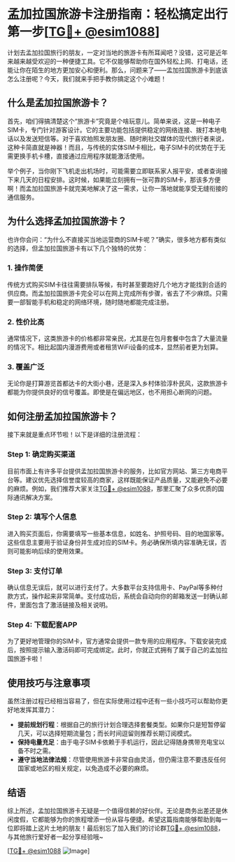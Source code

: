 # 孟加拉国旅游卡注册指南：轻松搞定出行第一步[[TG💪+ @esim1088](https://t.me/s/esim1088)]

计划去孟加拉国旅行的朋友，一定对当地的旅游卡有所耳闻吧？没错，这可是近年来越来越受欢迎的一种便捷工具。它不仅能够帮助你在国外轻松上网、打电话，还能让你在陌生的地方更加安心和便利。那么，问题来了——孟加拉国旅游卡到底该怎么注册呢？今天，我们就来手把手教你搞定这个小难题！

## 什么是孟加拉国旅游卡？

首先，咱们得搞清楚这个“旅游卡”究竟是个啥玩意儿。简单来说，这是一种电子SIM卡，专门针对游客设计。它的主要功能包括提供稳定的网络连接、拨打本地电话以及发送短信等。对于喜欢拍照发朋友圈、随时刷社交媒体的现代旅行者来说，这种卡简直就是神器！而且，与传统的实体SIM卡相比，电子SIM卡的优势在于无需更换手机卡槽，直接通过应用程序就能激活使用。

举个例子，当你刚下飞机走出机场时，可能需要立即联系家人报平安，或者查询接下来几天的日程安排。这时候，如果能立刻拥有一张可靠的SIM卡，那该多方便啊！而孟加拉国旅游卡就完美地解决了这一需求，让你一落地就能享受无缝衔接的通信服务。

## 为什么选择孟加拉国旅游卡？

也许你会问：“为什么不直接买当地运营商的SIM卡呢？”确实，很多地方都有类似的选择，但孟加拉国旅游卡有以下几个独特的优势：

### 1. **操作简便**
传统方式购买SIM卡往往需要排队等候，有时甚至要跑好几个地方才能找到合适的供应商。而孟加拉国旅游卡完全可以在网上完成所有步骤，省去了不少麻烦。只需要一部智能手机和稳定的网络环境，随时随地都能完成注册。

### 2. **性价比高**
通常情况下，这类旅游卡的价格都非常亲民，尤其是在包月套餐中包含了大量流量的情况下。相比起国内漫游费用或者租赁WiFi设备的成本，显然前者更为划算。

### 3. **覆盖广泛**
无论你是打算游览首都达卡的大街小巷，还是深入乡村体验淳朴民风，这款旅游卡都能为你提供良好的信号覆盖。即使是在偏远地区，也不用担心断网的问题。

## 如何注册孟加拉国旅游卡？

接下来就是重点环节啦！以下是详细的注册流程：

### Step 1: 确定购买渠道
目前市面上有许多平台提供孟加拉国旅游卡的服务，比如官方网站、第三方电商平台等。建议优先选择信誉度较高的商家，这样既能保证产品质量，又能避免不必要的麻烦。例如，我们推荐大家关注[TG💪+ @esim1088](https://t.me/s/esim1088)，那里汇聚了众多优质的国际通讯解决方案。

### Step 2: 填写个人信息
进入购买页面后，你需要填写一些基本信息，如姓名、护照号码、目的地国家等。这些信息主要用于验证身份并生成对应的SIM卡。务必确保所填内容准确无误，否则可能影响后续的使用效果。

### Step 3: 支付订单
确认信息无误后，就可以进行支付了。大多数平台支持信用卡、PayPal等多种付款方式，操作起来非常简单。支付成功后，系统会自动向你的邮箱发送一封确认邮件，里面包含了激活链接及相关说明。

### Step 4: 下载配套APP
为了更好地管理你的SIM卡，官方通常会提供一款专用的应用程序。下载安装完成后，按照提示输入激活码即可完成绑定。此时，你就正式拥有了属于自己的孟加拉国旅游卡啦！

## 使用技巧与注意事项

虽然注册过程已经相当容易了，但在实际使用过程中还有一些小技巧可以帮助你更好地发挥其潜力：

- **提前规划行程**：根据自己的旅行计划合理选择套餐类型。如果你只是短暂停留几天，可以选择短期流量包；而长时间逗留则推荐长期订阅模式。
- **保持电量充足**：由于电子SIM卡依赖于手机运行，因此记得随身携带充电宝以备不时之需。
- **遵守当地法律法规**：尽管使用旅游卡非常自由灵活，但仍需注意不要违反任何国家或地区的相关规定，以免造成不必要的麻烦。

## 结语

综上所述，孟加拉国旅游卡无疑是一个值得信赖的好伙伴。无论是商务出差还是休闲度假，它都能够为你的旅程增添一份从容与便捷。希望这篇指南能够帮助到每一位即将踏上这片土地的朋友！最后别忘了加入我们的讨论群[TG💪+ @esim1088](https://t.me/s/esim1088)，与其他旅行爱好者一起分享经验哦~

[[TG💪+ @esim1088](https://t.me/s/esim1088) ![Image](https://i.postimg.cc/4NQfJmqS/Snipaste-2025-05-13-00-14-12.png)]